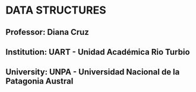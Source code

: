 # DATA STRUCTURES
## Professor: Diana Cruz
## Institution: UART - Unidad Académica Rio Turbio
## University: UNPA - Universidad Nacional de la Patagonia Austral
